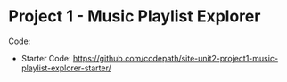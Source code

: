 # Project 1 - Music Playlist Explorer

Code:

- Starter Code: https://github.com/codepath/site-unit2-project1-music-playlist-explorer-starter/

  
